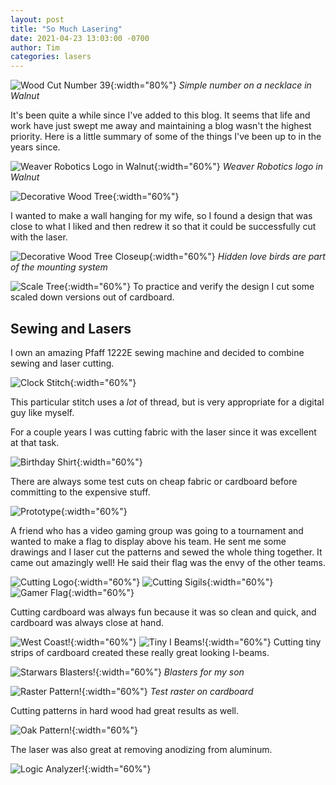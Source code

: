 ```yaml
---
layout: post
title: "So Much Lasering"
date: 2021-04-23 13:03:00 -0700
author: Tim
categories: lasers
---
```


![Wood Cut Number 39](/assets/thirty_nine.jpeg){:width="80%"}
_Simple number on a necklace in Walnut_

It's been quite a while since I've added to this blog. It seems that life and
work have just swept me away and maintaining a blog wasn't the highest
priority.  Here is a little summary of some of the things I've been up to in
the years since.

![Weaver Robotics Logo in Walnut](/assets/weaver_robotics.png){:width="60%"}
_Weaver Robotics logo in Walnut_

![Decorative Wood Tree](/assets/wooden_tree_full.png){:width="60%"}

I wanted to make a wall hanging for my wife, so I found a design that was close
to what I liked and then redrew it so that it could be successfully cut with
the laser.

![Decorative Wood Tree Closeup](/assets/wooden_tree_closeup.png){:width="60%"}
_Hidden love birds are part of the mounting system_

![Scale Tree](/assets/tree_test_small.jpeg){:width="60%"}
To practice and verify the design I cut some scaled down versions out of
cardboard.

## Sewing and Lasers

I own an amazing Pfaff 1222E sewing machine and decided to combine sewing
and laser cutting.

![Clock Stitch](/assets/clock_stitch.jpg){:width="60%"}

This particular stitch uses a *lot* of thread, but is very appropriate for a
digital guy like myself.

For a couple years I was cutting fabric with the laser since it was excellent
at that task.

![Birthday Shirt](/assets/number_two_sewn.jpeg){:width="60%"}

There are always some test cuts on cheap fabric or cardboard before committing
to the expensive stuff.

![Prototype](/assets/number_two_proto.jpeg){:width="60%"}

A friend who has a video gaming group was going to a tournament and wanted to
make a flag to display above his team. He sent me some drawings and I laser cut
the patterns and sewed the whole thing together. It came out amazingly well! He
said their flag was the envy of the other teams.

![Cutting Logo](/assets/logo_cut.jpeg){:width="60%"}
![Cutting Sigils](/assets/sigils_cut.jpeg){:width="60%"}
![Gamer Flag](/assets/gamers_flag.jpeg){:width="60%"}

Cutting cardboard was always fun because it was so clean and quick, and
cardboard was always close at hand.

![West Coast!](/assets/westcoast_cardboard.jpeg){:width="60%"}
![Tiny I Beams!](/assets/tiny_beams.jpeg){:width="60%"}
Cutting tiny strips of cardboard created these really great looking I-beams.

![Starwars Blasters!](/assets/blasters.jpeg){:width="60%"}
_Blasters for my son_

![Raster Pattern!](/assets/test_pattern.jpeg){:width="60%"}
_Test raster on cardboard_

Cutting patterns in hard wood had great results as well.

![Oak Pattern!](/assets/pattern_oak.JPG){:width="60%"}

The laser was also great at removing anodizing from aluminum.

![Logic Analyzer!](/assets/logic.JPG){:width="60%"}

